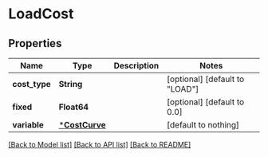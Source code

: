 # LoadCost

## Properties

Name | Type | Description | Notes
------------ | ------------- | ------------- | -------------
**cost_type** | **String** |  | [optional] [default to "LOAD"]
**fixed** | **Float64** |  | [optional] [default to 0.0]
**variable** | [***CostCurve**](CostCurve.md) |  | [default to nothing]

[[Back to Model list]](../README.md#models) [[Back to API list]](../README.md#api-endpoints) [[Back to README]](../README.md)
